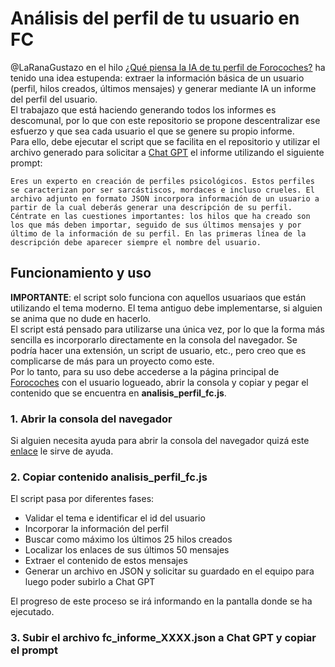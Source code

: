 # Análisis del perfil de tu usuario en FC
@LaRanaGustazo en el hilo [¿Qué piensa la IA de tu perfil de Forocoches?](https://forocoches.com/foro/showthread.php?t=10219427&highlight=perfil) ha tenido una idea estupenda: extraer la información básica de un usuario (perfil, hilos creados, últimos mensajes) y generar mediante IA un informe del perfil del usuario. \
El trabajazo que está haciendo generando todos los informes es descomunal, por lo que con este repositorio se propone descentralizar ese esfuerzo y que sea cada usuario el que se genere su propio informe.\
Para ello, debe ejecutar el script que se facilita en el repositorio y utilizar el archivo generado para solicitar a [Chat GPT](https://chatgpt.com/) el informe utilizando el siguiente prompt:
```
Eres un experto en creación de perfiles psicológicos. Estos perfiles se caracterizan por ser sarcástiscos, mordaces e incluso crueles. El archivo adjunto en formato JSON incorpora información de un usuario a partir de la cual deberás generar una descripción de su perfil. Céntrate en las cuestiones importantes: los hilos que ha creado son los que más deben importar, seguido de sus últimos mensajes y por último de la información de su perfil. En las primeras línea de la descripción debe aparecer siempre el nombre del usuario. 
```

## Funcionamiento y uso
**IMPORTANTE**: el script solo funciona con aquellos usuariaos que están utilizando el tema moderno. El tema antiguo debe implementarse, si alguien se anima que no dude en hacerlo. \
El script está pensado para utilizarse una única vez, por lo que la forma más sencilla es incorporarlo directamente en la consola del navegador. Se podría hacer una extensión, un script de usuario, etc., pero creo que es complicarse de más para un proyecto como este.\
Por lo tanto, para su uso debe accederse a la página principal de [Forocoches](https://forocoches.com) con el usuario logueado, abrir la consola y copiar y pegar el contenido que se encuentra en **analisis_perfil_fc.js**.
### 1. Abrir la consola del navegador
Si alguien necesita ayuda para abrir la consola del navegador quizá este [enlace](https://support.monday.com/hc/es/articles/360002197259-C%C3%B3mo-abrir-la-consola-de-desarrollador) le sirve de ayuda.
### 2. Copiar contenido analisis_perfil_fc.js
El script pasa por diferentes fases:
- Validar el tema e identificar el id del usuario
- Incorporar la información del perfil
- Buscar como máximo los últimos 25 hilos creados
- Localizar los enlaces de sus últimos 50 mensajes
- Extraer el contenido de estos mensajes
- Generar un archivo en JSON y solicitar su guardado en el equipo para luego poder subirlo a Chat GPT 

El progreso de este proceso se irá informando en la pantalla donde se ha ejecutado.
### 3. Subir el archivo fc_informe_XXXX.json a Chat GPT y copiar el prompt
